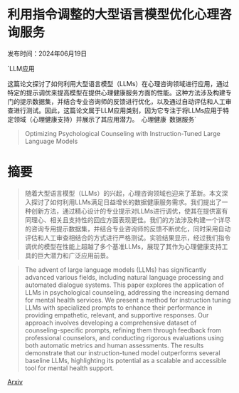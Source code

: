 # 利用指令调整的大型语言模型优化心理咨询服务

发布时间：2024年06月19日

`LLM应用

这篇论文探讨了如何利用大型语言模型（LLMs）在心理咨询领域进行应用，通过特定的提示调优来提高模型在提供心理健康服务方面的性能。这种方法涉及构建专门的提示数据集，并结合专业咨询师的反馈进行优化，以及通过自动评估和人工审查进行测试。因此，这篇论文属于LLM应用类别，因为它专注于将LLMs应用于特定领域（心理健康支持）并展示了其应用潜力。` `心理健康` `数据服务`

> Optimizing Psychological Counseling with Instruction-Tuned Large Language Models

# 摘要

> 随着大型语言模型（LLMs）的兴起，心理咨询领域也迎来了革新。本文深入探讨了如何利用LLMs满足日益增长的数据健康服务需求。我们提出了一种创新方法，通过精心设计的专业提示对LLMs进行调优，使其在提供富有同理心、相关且支持性的回应方面表现更佳。我们的方法涉及构建一个详尽的咨询专用提示数据集，并结合专业咨询师的反馈不断优化，同时采用自动评估和人工审查相结合的方式进行严格测试。实验结果显示，经过我们指令调优的模型在性能上超越了多个基准LLMs，展现了其作为心理健康支持工具的巨大潜力和广泛应用前景。

> The advent of large language models (LLMs) has significantly advanced various fields, including natural language processing and automated dialogue systems. This paper explores the application of LLMs in psychological counseling, addressing the increasing demand for mental health services. We present a method for instruction tuning LLMs with specialized prompts to enhance their performance in providing empathetic, relevant, and supportive responses. Our approach involves developing a comprehensive dataset of counseling-specific prompts, refining them through feedback from professional counselors, and conducting rigorous evaluations using both automatic metrics and human assessments. The results demonstrate that our instruction-tuned model outperforms several baseline LLMs, highlighting its potential as a scalable and accessible tool for mental health support.

[Arxiv](https://arxiv.org/abs/2406.13617)